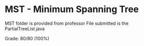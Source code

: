 # MST - Minimum Spanning Tree

MST folder is provided from professor
File submitted is the PartialTreeList.java

Grade: 80/80 (100%)
